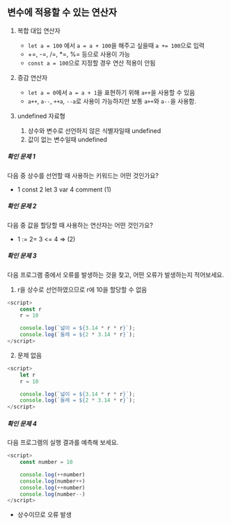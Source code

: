 ## 변수에 적용할 수 있는 연산자
1. 복합 대입 연산자
    - `let a = 100` 에서 `a = a + 100`을 해주고 싶을때 `a += 100`으로 입력
    - +=, -=, /=, *=, %= 등으로 사용이 가능
    - `const a = 100`으로 지정할 경우 연산 적용이 안됨
2. 증감 연산자
    - `let a = 0`에서 `a = a + 1`을 표현하기 위해 `a++`을 사용할 수 있음
    - `a++`, `a--`, `++a`, `--a`로 사용이 가능하지만 보통 `a++`와 `a--`을 사용함.

3. undefined 자료형
   1. 상수와 변수로 선언하지 않은 식별자일때 undefined
    1. 값이 없는 변수일때 undefined

##### 확인 문제 1
다음 중 상수를 선언할 때 사용하는 키워드는 어떤 것인가요?
- 1 const 2 let 3 var 4 comment     (1)

##### 확인 문제 2
다음 중 값을 할당할 때 사용하는 연산자는 어떤 것인가요?
- 1 := 2= 3 <= 4 =>     (2)

##### 확인 문제 3
다음 프로그램 중에서 오류를 발생하는 것을 찾고, 어떤 오류가 발생하는지 적어보세요.
1. r을 상수로 선언하였으므로 r에 10을 할당할 수 없음
```javascript
<script>
    const r
    r = 10

    console.log(`넓이 = ${3.14 * r * r}`);
    console.log(`둘레 = ${2 * 3.14 * r}`);
</script>
```

2. 문제 없음
```javascript
<script>
    let r
    r = 10

    console.log(`넓이 = ${3.14 * r * r}`);
    console.log(`둘레 = ${2 * 3.14 * r}`);
</script>
```

##### 확인 문제 4
다음 프로그램의 실행 결과를 예측해 보세요.
```javascript
<script>
    const number = 10

    console.log(++number)
    console.log(number++)
    console.log(++number)
    console.log(number--)
</script>
```

- 상수이므로 오류 발생